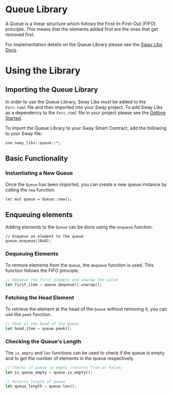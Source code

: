# Queue Library

A Queue is a linear structure which follows the First-In-First-Out (FIFO) principle. This means that the elements added first are the ones that get removed first.

For implementation details on the Queue Library please see the [Sway Libs Docs](https://fuellabs.github.io/sway-libs/master/sway_libs/queue/index.html).

# Using the Library

## Importing the Queue Library

In order to use the Queue Library, Sway Libs must be added to the `Forc.toml` file and then imported into your Sway project. To add Sway Libs as a dependency to the `Forc.toml` file in your project please see the [Getting Started](../../../getting_started/index.md).

To import the Queue Library to your Sway Smart Contract, add the following to your Sway file:

```sway
use sway_libs::queue::*;
```

## Basic Functionality

### Instantiating a New Queue

Once the `Queue` has been imported, you can create a new queue instance by calling the `new` function.

```sway
let mut queue = Queue::new();
```

## Enqueuing elements

Adding elements to the `Queue` can be done using the `enqueue` function.

```sway
// Enqueue an element to the queue
queue.enqueue(10u8);
```

### Dequeuing Elements

To remove elements from the `Queue`, the `dequeue` function is used. This function follows the FIFO principle.

```rust
// Dequeue the first element and unwrap the value
let first_item = queue.dequeue().unwrap();
```

### Fetching the Head Element

To retrieve the element at the head of the `Queue` without removing it, you can use the `peek` function.

```rust
// Peek at the head of the queue
let head_item = queue.peek();
```

### Checking the Queue's Length

The `is_empty` and `len` functions can be used to check if the queue is empty and to get the number of elements in the queue respectively.

```rust
// Checks if queue is empty (returns True or False)
let is_queue_empty = queue.is_empty();

// Returns length of queue
let queue_length = queue.len();
```
